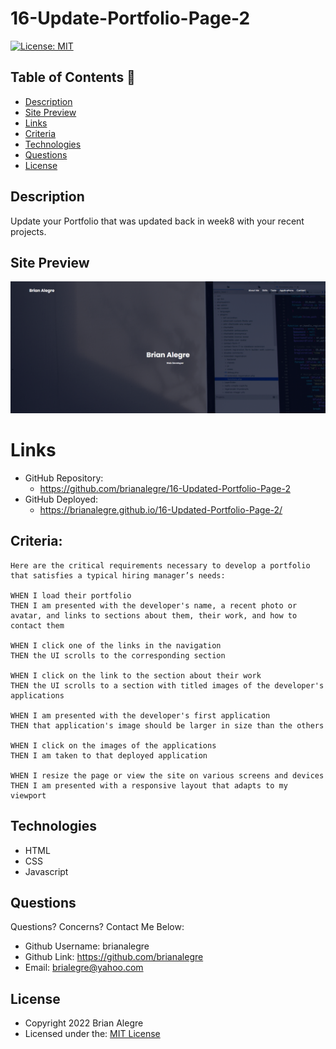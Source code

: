 # 16-Update-Portfolio-Page-2
[![License: MIT](https://img.shields.io/badge/License-MIT-yellow.svg)](https://opensource.org/licenses/MIT)

## Table of Contents 📑
- [Description](#description)
- [Site Preview](#site-preview)
- [Links](#links)
- [Criteria](#criteria)
- [Technologies](#technologies)
- [Questions](#questions)
- [License](#license)

## Description
Update your Portfolio that was updated back in week8 with your recent projects.

## Site Preview
<p align="center">
    <img alt="Site Preview" src="./assets/images/SitePreview.png">
</p>

# Links
-   GitHub Repository: 
    - https://github.com/brianalegre/16-Updated-Portfolio-Page-2
-   GitHub Deployed: 
    - https://brianalegre.github.io/16-Updated-Portfolio-Page-2/

## Criteria:
```
Here are the critical requirements necessary to develop a portfolio that satisfies a typical hiring manager’s needs:

WHEN I load their portfolio
THEN I am presented with the developer's name, a recent photo or avatar, and links to sections about them, their work, and how to contact them

WHEN I click one of the links in the navigation
THEN the UI scrolls to the corresponding section

WHEN I click on the link to the section about their work
THEN the UI scrolls to a section with titled images of the developer's applications

WHEN I am presented with the developer's first application
THEN that application's image should be larger in size than the others

WHEN I click on the images of the applications
THEN I am taken to that deployed application

WHEN I resize the page or view the site on various screens and devices
THEN I am presented with a responsive layout that adapts to my viewport
```

## Technologies
 - HTML
 - CSS
 - Javascript

## Questions
Questions? Concerns?  Contact Me Below:
- Github Username: brianalegre
- Github Link: https://github.com/brianalegre 
- Email: brialegre@yahoo.com

## License
- Copyright 2022 Brian Alegre
- Licensed under the: [MIT License](https://opensource.org/licenses/MIT) 